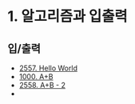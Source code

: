 # 1. 알고리즘과 입출력

## 입/출력
- [2557. Hello World](https://github.com/jaehui327/CPlusAlgorithm/blob/master/CHAPTER1/2557_HelloWorld.cpp)
- [1000. A+B](https://github.com/jaehui327/CPlusAlgorithm/blob/master/CHAPTER1/1000_A+B.cpp)
- [2558. A+B - 2](https://github.com/jaehui327/CPlusAlgorithm/blob/master/CHAPTER1/2558_A+B-2.cpp)
- 